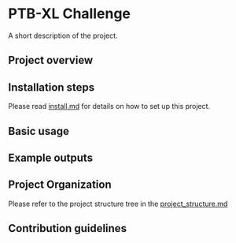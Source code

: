 # PTB-XL Challenge

A short description of the project.

## Project overview
  
## Installation steps

Please read [install.md](docs/install.md) for details on how to set up this project.

## Basic usage

## Example outputs

## Project Organization

Please refer to the project structure tree in the [project_structure.md](docs/project_structure.md)

## Contribution guidelines